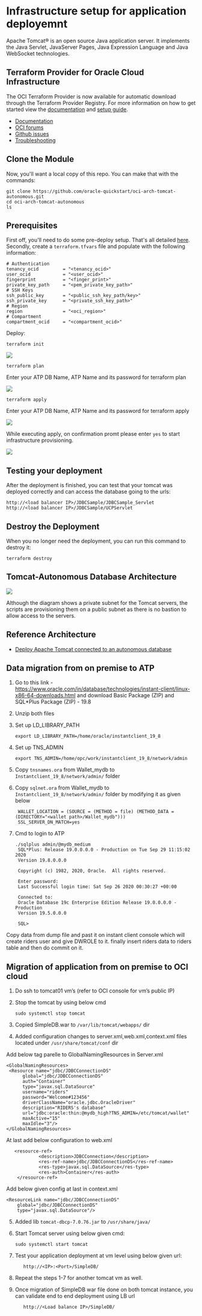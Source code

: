 # Infrastructure setup for application deployemnt 
Apache Tomcat® is an open source Java application server. It implements the Java Servlet, JavaServer Pages, Java Expression Language and Java WebSocket technologies.
## Terraform Provider for Oracle Cloud Infrastructure
The OCI Terraform Provider is now available for automatic download through the Terraform Provider Registry. 
For more information on how to get started view the [documentation](https://www.terraform.io/docs/providers/oci/index.html) 
and [setup guide](https://www.terraform.io/docs/providers/oci/guides/version-3-upgrade.html).
* [Documentation](https://www.terraform.io/docs/providers/oci/index.html)
* [OCI forums](https://cloudcustomerconnect.oracle.com/resources/9c8fa8f96f/summary)
* [Github issues](https://github.com/terraform-providers/terraform-provider-oci/issues)
* [Troubleshooting](https://www.terraform.io/docs/providers/oci/guides/guides/troubleshooting.html)

## Clone the Module
Now, you'll want a local copy of this repo. You can make that with the commands:

    git clone https://github.com/oracle-quickstart/oci-arch-tomcat-autonomous.git
    cd oci-arch-tomcat-autonomous
    ls


## Prerequisites
First off, you'll need to do some pre-deploy setup.  That's all detailed [here](https://github.com/cloud-partners/oci-prerequisites).
Secondly, create a `terraform.tfvars` file and populate with the following information:
```
# Authentication
tenancy_ocid         = "<tenancy_ocid>"
user_ocid            = "<user_ocid>"
fingerprint          = "<finger_print>"
private_key_path     = "<pem_private_key_path>"
# SSH Keys
ssh_public_key       = "<public_ssh_key_path/key>"
ssh_private_key      = "<private_ssh_key_path>"
# Region
region               = "<oci_region>"
# Compartment
compartment_ocid     = "<compartment_ocid>"
````

Deploy:

    terraform init
    
![](./images/terrafrom-init.png)

    terraform plan

Enter your ATP DB Name, ATP Name and its password for terraform plan

![](./images/terrafrom-plan.png)


    terraform apply

Enter your ATP DB Name, ATP Name and its password for terraform apply

![](./images/terrafrom-apply.png)

While executing apply, on confirmation promt please enter `yes` to start infrastructure provisioning.

![](./images/terrafrom-apply-confirmation.png)

## Testing your deployment
After the deployment is finished, you can test that your tomcat was deployed correctly and can access the database going to the urls:
````
http://<load balancer IP>/JDBCSample/JDBCSample_Servlet
http://<load balancer IP>/JDBCSample/UCPServlet
`````
## Destroy the Deployment
When you no longer need the deployment, you can run this command to destroy it:

    terraform destroy
    
## Tomcat-Autonomous Database Architecture

![](./images/architecture-deploy-tomcat.png)

Although the diagram shows a private subnet for the Tomcat servers, the scripts are provisioning them on a public subnet as there is no bastion to allow access to the servers.


## Reference Architecture

- [Deploy Apache Tomcat connected to an autonomous database](https://docs.oracle.com/en/solutions/deploy-tomcat-adb)
 
## Data migration from on premise to ATP

1. Go to this link - https://www.oracle.com/in/database/technologies/instant-client/linux-x86-64-downloads.html and download Basic Package (ZIP) and SQL*Plus Package (ZIP)  - 19.8
	
2. Unzip both files

3. Set up LD_LIBRARY_PATH
	
       export LD_LIBRARY_PATH=/home/oracle/instantclient_19_8
	
4. Set up   TNS_ADMIN
	
       export TNS_ADMIN=/home/opc/work/instantclient_19_8/network/admin

5. Copy `tnsnames.ora` from Wallet_mydb to `Instantclient_19_8/network/admin/` folder

6. Copy `sqlnet.ora` from Wallet_mydb to `Instantclient_19_8/network/admin/` folder by modifying it as given below
		
		WALLET_LOCATION = (SOURCE = (METHOD = file) (METHOD_DATA = (DIRECTORY="<wallet path>/Wallet_mydb")))
		SSL_SERVER_DN_MATCH=yes
        
7. Cmd to login to ATP
	    
       ./sqlplus admin/@mydb_medium
	    SQL*Plus: Release 19.0.0.0.0 - Production on Tue Sep 29 11:15:02 2020
	    Version 19.8.0.0.0
	
	    Copyright (c) 1982, 2020, Oracle.  All rights reserved.
	
	    Enter password:
	    Last Successful login time: Sat Sep 26 2020 00:30:27 +00:00
	
	    Connected to:
	    Oracle Database 19c Enterprise Edition Release 19.0.0.0.0 - Production
	    Version 19.5.0.0.0
	
	    SQL> 
        
Copy data from dump file and past it on instant client console which will create riders user and give DWROLE to it. finally insert riders data to riders table and then do commit on it.
 	


## Migration of application from on premise to OCI cloud

1.	Do ssh to tomcat01 vm’s (refer to OCI console for vm’s public IP)

2.	Stop the tomcat by using below cmd

        sudo systemctl stop tomcat
     
3.	Copied SimpleDB.war to `/var/lib/tomcat/webapps/` dir

4.	Added configuration changes to server.xml,web.xml,context.xml files located under `/usr/share/tomcat/conf` dir 
 
 Add below tag parelle to GlobalNamingResources in Server.xml
 
    <GlobalNamingResources>
     <Resource name="jdbc/JDBCConnectionDS"
          global="jdbc/JDBCConnectionDS"
          auth="Container"
          type="javax.sql.DataSource"
          username="riders"
          password="Welcome#123456"
          driverClassName="oracle.jdbc.OracleDriver"
          description="RIDERS's database"
          url="jdbc:oracle:thin:@mydb_high?TNS_ADMIN=/etc/tomcat/wallet"
          maxActive="15"
          maxIdle="3"/>
    </GlobalNamingResources>
 
At last add below configuration to web.xml

       <resource-ref>
                <description>JDBCConnection</description>
                <res-ref-name>jdbc/JDBCConnectionDS</res-ref-name>
                <res-type>javax.sql.DataSource</res-type>
                <res-auth>Container</res-auth>
        </resource-ref>
 
Add below given config at last in context.xml

    <ResourceLink name="jdbc/JDBCConnectionDS"
        global="jdbc/JDBCConnectionDS"
        type="javax.sql.DataSource"/>
 
 
5.	Added lib `tomcat-dbcp-7.0.76.jar` to  `/usr/share/java/`

6.	Start Tomcat server using below given cmd:

        sudo systemctl start tomcat
       
7.	Test your application deployment at vm level using below given url:
    ````
       http://<IP>:<Port>/SimpleDB/
    ````
8.	Repeat the steps 1-7 for another tomcat vm as well.

9.	Once migration of SimpleDB war file done on both tomcat instance, you can validate end to end deployment using LB url 
    ````
       http://<Load balance IP>/SimpleDB/
    ````

